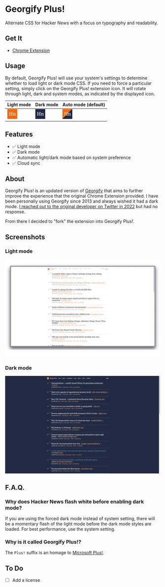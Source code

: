 # Georgify Plus! 

Alternate CSS for Hacker News with a focus on typography and readability. 

## Get It

- [Chrome Extension](https://chrome.google.com/webstore/detail/georgify-plus/epgjbcjoloccejgkhkcemagbmmdhlidg)

## Usage

By default, Georgify Plus! will use your system's settings to determine whether to load light or dark mode CSS.
If you need to force a particular setting, simply click on the Georgify Plus! extension icon. 
It will rotate through light, dark and system modes, as indicated by the displayed icon.

| Light mode                   | Dark mode                   | Auto mode (default)         |
| ---------------------------- | --------------------------- | --------------------------- |
| ![](assets/icon32_light.png) | ![](assets/icon32_dark.png) | ![](assets/icon32_auto.png) |

## Features

- ✅ Light mode
- ✅ Dark mode
- ✅ Automatic light/dark mode based on system preference
- ✅ Cloud sync

## About 

Georgify Plus! is an updated version of [Georgify](https://chrome.google.com/webstore/detail/georgify/ofjfdfaleomlfanfehgblppafkijjhmi) 
that aims to further improve the experience that the original Chrome Extension provided. I have been personally using Georgify since 2013 and
always wished it had a dark mode. [I reached out to the original developer on Twitter in 2022](https://twitter.com/deevus/status/1507628904512917504?s=20)
but had no response. 

From there I decided to "fork" the extension into Georgify Plus!.

## Screenshots

### Light mode
![Light Mode](store/screenshot_1.png)

### Dark mode
![Dark Mode](store/screenshot_2.png)

## F.A.Q.

### Why does Hacker News flash white before enabling dark mode?

If you are using the forced dark mode instead of system setting, there will be a momentary flash of the light mode before the dark mode styles are loaded. 
For best performance, use the system setting. 

### Why is it called Georgify Plus!?

The `Plus!` suffix is an homage to [Microsoft Plus!](https://en.wikipedia.org/wiki/Microsoft_Plus!). 

## To Do

- [ ] Add a license 
